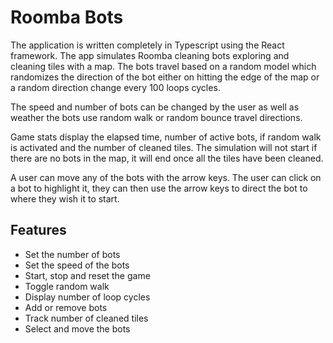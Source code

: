 # Roomba Bots

The application is written completely in Typescript using the React framework. The app simulates Roomba cleaning bots exploring and cleaning tiles with a map. The bots travel based on a random model which randomizes the direction of the bot either on hitting the edge of the map or a random direction change every 100 loops cycles.

The speed and number of bots can be changed by the user as well as weather the bots use random walk or random bounce travel directions.

Game stats display the elapsed time, number of active bots, if random walk is activated and the number of cleaned tiles. The simulation will not start if there are no bots in the map, it will end once all the tiles have been cleaned.

A user can move any of the bots with the arrow keys. The user can click on a bot to highlight it, they can then use the arrow keys to direct the bot to where they wish it to start.

## Features

- Set the number of bots
- Set the speed of the bots
- Start, stop and reset the game
- Toggle random walk
- Display number of loop cycles
- Add or remove bots
- Track number of cleaned tiles
- Select and move the bots
